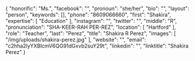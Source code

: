 {
  "honorific": "Ms.",
  "facebook": "",
  "pronoun": "she/her",
  "bio": "",
  "layout": "person",
  "keywords": [],
  "phone": "8609066660",
  "first": "Shakira",
  "expertise": [
    "Education"
  ],
  "instagram": "",
  "twitter": "",
  "middle": "R",
  "pronunciation": "SHA-KEER-RAH PER-REZ",
  "location": [
    "Hartford"
  ],
  "role": "Teacher",
  "last": "Perez",
  "title": "Shakira R Perez",
  "images": [
    "/img/uploads/shakira-perez.jpg"
  ],
  "website": "",
  "email": "c2hha2lyYXBlcmV6QG91dGxvb2suY29t",
  "linkedin": "",
  "linktitle": "Shakira Perez"
}
